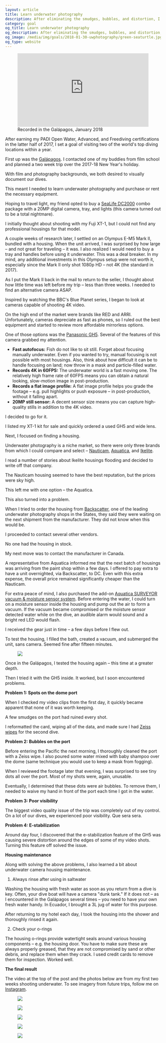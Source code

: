 ```yaml
---
layout: article
title: Learn underwater photography
description: After eliminating the smudges, bubbles, and distortion, I finally started capturing some decent imagery.
category: goal
og_title: Learn underwater photography
og_description: After eliminating the smudges, bubbles, and distortion, I finally started capturing some decent imagery.
og_image: /media/img/goals/2018-01-30-uwphotography/green-seaturtle.jpg
og_type: website
---
```


<div class="medium-frame">
		<figure>
<style>.embed-container { position: relative; padding-bottom: 56.25%; height: 0; overflow: hidden; max-width: 100%; } .embed-container iframe, .embed-container object, .embed-container embed { position: absolute; top: 0; left: 0; width: 100%; height: 100%; }</style><div class='embed-container'><iframe src='https://www.youtube.com/embed/3zzmpjuzBCE' frameborder='0' allowfullscreen></iframe></div>
	<figcaption>Recorded in the Galápagos, January 2018</figcaption>
	</figure>
</div>

After earning my PADI Open Water, Advanced, and Freediving certifications in the latter half of 2017, I set a goal of visiting two of the world's top diving locations within a year.

First up was the <a href="{% post_url goal/2018-01-29-galapagos %}">Galápagos</a>. I contacted one of my buddies from film school and planned a two week trip over the 2017-18 New Year's holiday.

With film and photography backgrounds, we both desired to visually document our dives.

This meant I needed to learn underwater photography and purchase or rent the necessary equipment.

Hoping to travel light, my friend opted to buy a [SeaLife DC2000](https://www.bhphotovideo.com/c/product/1294161-REG/sealife_sl746_dc2000_camera_pro_duo.html) combo package with a 20MP digital camera, tray, and lights (this camera turned out to be a total nightmare).

I initially thought about shooting with my Fuji XT-1, but I could not find any professional housings for that model. 

A couple weeks of research later, I settled on an Olympus E-M5 Mark II, bundled with a housing. When the unit arrived, I was surprised by how large – and not great for traveling – it was. I also realized I would need to buy a tray and handles before using it underwater. This was a deal breaker. In my mind, any additional investments in this Olympus setup were not worth it, especially since the Mark II only shot 1080p HD – not 4K (the standard in 2017).

As I put the Mark II back in the mail to return to the seller, I thought about how little time was left before my trip – less than three weeks. I needed to find an alternative camera ASAP.

Inspired by watching the BBC's Blue Planet series, I began to look at cameras capable of shooting 4K video.

On the high end of the market were brands like RED and ARRI. Unfortunately, cameras depreciate as fast as phones, so I ruled out the best equipment and started to review more affordable mirrorless options.

One of those options was the [Panasonic GH5](https://www.amazon.com/PANASONIC-Mirrorless-Camera-Megapixels-DC-GH5KBODY/dp/B01MZ3LQQ5). Several of the features of this camera grabbed my attention.

* **Fast autofocus:** Fish do not like to sit still. Forget about focusing manually underwater. Even if you wanted to try, manual focusing is not possible with most housings. Also, think about how difficult it can be to handle focusing on land; now throw in a mask and particle-filled water.
* **Records 4K in 60FPS:** The underwater world is a fast moving one. The relatively high frame rate of 60FPS means you can obtain a natural looking, slow-motion image in post-production.
* **Records a flat image profile:** A flat image profile helps you grade the footage – e.g. pull highlights or push exposure – in post-production, without it falling apart.
* **20MP still sensor:** A decent sensor size means you can capture high-quality stills in addition to the 4K video. 

I decided to go for it.

I listed my XT-1 kit for sale and quickly ordered a used GH5 and wide lens.

Next, I focused on finding a housing.

Underwater photography is a niche market, so there were only three brands from which I could compare and select – [Nauticam](https://www.nauticam.com/products/na-gh5-housing-for-panasonic-lumix-gh5-camera), [Aquatica](http://www.aquatica.ca/en/products_dslr_agh5.html), and [Ikelite](https://www.ikelite.com/products/200dl-underwater-housing-for-panasonic-lumix-gh5-mirrorless-micro-four-thirds-cameras).

I read a number of stories about Ikelite housings flooding and decided to write off that company.

The Nauticam housing seemed to have the best reputation, but the prices were sky high.

This left me with one option – the Aquatica.

This also turned into a problem.

When I tried to order the housing from [Backscatter](https://www.backscatter.com/), one of the leading underwater photography shops in the States, they said they were waiting on the next shipment from the manufacturer. They did not know when this would be.

I proceeded to contact several other vendors.

No one had the housing in stock.

My next move was to contact the manufacturer in Canada.

A representative from Aquatica informed me that the next batch of housings was arriving from the paint shop within a few days. I offered to pay extra to have a unit overnighted, via Backscatter, to DC. Even with this extra expense, the overall price remained significantly cheaper than the Nauticam.

For extra peace of mind, I also purchased the add-on [Aquatica SURVEYOR vacuum & moisture sensor system](http://aquatica.ca/en/accessories_surveyor.html). Before entering the water, I could turn on a moisture sensor inside the housing and pump out the air to form a vacuum. If the vacuum became compromised or the moisture sensor detected water while on the dive, an audible alarm would sound and a bright red LED would flash.

I received the gear just in time – a few days before I flew out.

To test the housing, I filled the bath, created a vacuum, and submerged the unit, sans camera. Seemed fine after fifteen minutes.

<div class="small-frame">
	<figure>
		<img src="{{ site.github.url }}/media/img/goals/2018-01-30-uwphotography/housing.jpg">
	</figure>
</div>

Once in the Galápagos, I tested the housing again – this time at a greater depth.

Then I tried it with the GH5 inside. It worked, but I soon encountered problems.

**Problem 1: Spots on the dome port** 

When I checked my video clips from the first day, it quickly became apparent that none of it was worth keeping.

A few smudges on the port had ruined every shot.

I reformatted the card, wiping all of the data, and made sure I had [Zeiss wipes](https://www.amazon.com/Zeiss-Pre-Moistened-Cleaning-Wipes-5-Inches/dp/B00UWNFRIA) for the second dive.

**Problem 2: Bubbles on the port** 

Before entering the Pacific the next morning, I thoroughly cleaned the port with a Zeiss wipe. I also poured some water mixed with baby shampoo over the dome (same technique you would use to keep a mask from fogging). 

When I reviewed the footage later that evening, I was surprised to see tiny dots all over the port. Most of my shots were, again, unusable.

Eventually, I determined that these dots were air bubbles. To remove them, I needed to waive my hand in front of the port each time I got in the water.

**Problem 3: Poor visibility**

The biggest video quality issue of the trip was completely out of my control. On a lot of our dives, we experienced poor visibility. Que sera sera.

**Problem 4: E-stabilization**

Around day four, I discovered that the e-stabilization feature of the GH5 was causing severe distortion around the edges of some of my video shots. Turning this feature off solved the issue.

**Housing maintenance**

Along with solving the above problems, I also learned a bit about underwater camera housing maintenance.

1. Always rinse after using in saltwater

Washing the housing with fresh water as soon as you return from a dive is key. Often, your dive boat will have a camera "dunk tank." If it does not – as I encountered in the Galápagos several times – you need to have your own fresh water handy. In Ecuador, I brought a 3L jug of water for this purpose.

After returning to my hotel each day, I took the housing into the shower and thoroughly rinsed it again.

2. Check your o-rings

The housing o-rings provide watertight seals around various housing components – e.g. the housing door. You have to make sure these are always properly greased, that they are not compromised by sand or other debris, and replace them when they crack. I used credit cards to remove them for inspection. Worked well.

**The final result**

The video at the top of the post and the photos below are from my first two weeks shooting underwater. To see imagery from future trips, follow me on [Instagram](https://www.instagram.com/rtmup/).

<div class="medium-frame">
	<figure>
		<img src="{{ site.github.url }}/media/img/goals/2018-01-30-uwphotography/green-seaturtle.jpg">
	</figure>
	<figure>
		<img src="{{ site.github.url }}/media/img/goals/2018-01-30-uwphotography/joe.jpg">
	</figure>
	<figure>
		<img src="{{ site.github.url }}/media/img/goals/2018-01-30-uwphotography/black-salema-school.jpg">
	</figure>
	<figure>
		<img src="{{ site.github.url }}/media/img/goals/2018-01-30-uwphotography/black-salemas-2.jpg">
	</figure>
	<figure>
		<img src="{{ site.github.url }}/media/img/goals/2018-01-30-uwphotography/green-seaturtle-2.jpg">
	</figure>
</div>